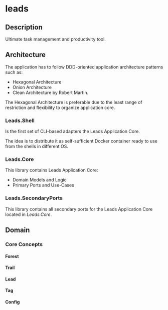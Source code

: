# leads

## Description
Ultimate task management and productivity tool. 

## Architecture
The application has to follow DDD-oriented application architecture patterns such as:
- Hexagonal Architecture
- Onion Architecture
- Clean Architecture by Robert Martin.

The Hexagonal Architecture is preferable due to the least range of restriction and flexibility to organize application core.

### Leads.Shell
Is the first set of CLI-based adapters the Leads Application Core. 

The idea is to distribute it as self-sufficient Docker container ready to use from the shells in different OS.

### Leads.Core
This library contains Leads Application Core:
- Domain Models and Logic
- Primary Ports and Use-Cases

### Leads.SecondaryPorts
This library contains all secondary ports for the Leads Application Core located in _Leads.Core_.

## Domain
### Core Concepts

#### Forest

#### Trail

#### Lead

#### Tag

#### Config